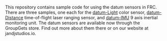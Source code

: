 This repository contains sample code for using the datum sensors in FRC.  There are three samples, one each for the [datum-Light][1] color sensor, [datum-Distance][2] time-of-flight laser ranging sensor, and [datum-IMU][3] 9 axis inertial monitoring unit.  The datum sensors are available now through the GroupGets store.  Find out more about them there or on our website at jandjstudios.io.



[1]: https://store.groupgets.com/collections/datum-sensors/products/datum-light

[2]: https://store.groupgets.com/collections/datum-sensors/products/datum-distance

[3]: https://store.groupgets.com/collections/datum-sensors/products/datum-imu
